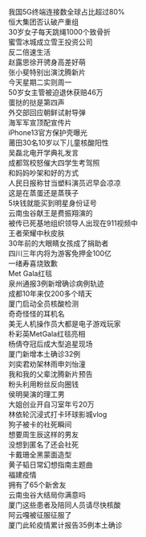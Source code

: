 我国5G终端连接数全球占比超过80%  
恒大集团否认破产重组  
30岁女子每天跳绳1000个致骨折  
蜜雪冰城成立雪王投资公司  
反二倍速生活  
赵露思徐开骋身高差好萌  
张小斐特别出演沈腾新片  
今天星期二实则周一  
50岁女主管被迫退休获赔46万  
蛋挞的挞是第四声  
外交部回应朝鲜试射导弹  
海军军宣顶配宣传片  
iPhone13官方保护壳曝光  
莆田30名10岁以下儿童核酸阳性  
吴磊北电开学典礼发言  
成都驾校怒催大四学生考驾照  
和妈妈吵架和好的方式  
人民日报称甘当塑料演员迟早会凉凉  
这是在蒸蛋还是蒸筷子  
5块钱就能买到明星身份证号  
云南虫谷献王是费振翔演的  
被传已死基地组织领导人出现在911视频中  
王者荣耀中秋皮肤  
30年前的大眼睛女孩成了捐助者  
四川三年内将为游客免押金100亿  
一绪寿喜烧致歉  
Met Gala红毯  
泉州通报3例新增确诊病例轨迹  
成都10年来仅200多个晴天  
厦门启动全员核酸检测  
奇奇怪怪的耳机名  
美无人机操作员大都是电子游戏玩家  
朴彩英MetGala红毯亮相  
杨倩夺冠后成大型追星现场  
厦门新增本土确诊32例  
刘奕君劝架林雨申刘怡潼  
我和我的父辈沈腾新片预告  
粉头利用粉丝反向圈钱  
侯明昊演的理工男  
大姐创业开自习室年亏20万  
林依轮沉浸式打卡环球影城vlog  
狗子被卡的社死瞬间  
想要周生辰这样的男友  
没想到匿名了还会社死  
卡戴珊全黑蒙面造型  
黄子韬日常幻想指南主题曲  
福建疫情  
拥有了65个新舍友  
云南虫谷大结局你满意吗  
厦门这些患者及陪同人员请尽快核酸  
阿云嘎被征服征服了  
厦门此轮疫情累计报告35例本土确诊  
